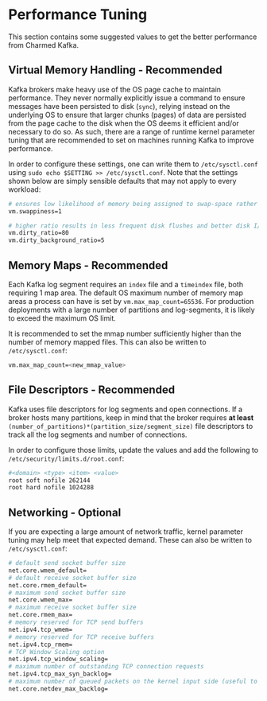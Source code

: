 # Performance Tuning
This section contains some suggested values to get the better performance from Charmed Kafka.

## Virtual Memory Handling - Recommended
Kafka brokers make heavy use of the OS page cache to maintain performance. They never normally explicitly issue a command to ensure messages have been persisted to disk (`sync`), relying instead on the underlying OS to ensure that larger chunks (pages) of data are persisted from the page cache to the disk when the OS deems it efficient and/or necessary to do so. As such, there are a range of runtime kernel parameter tuning that are recommended to set on machines running Kafka to improve performance.

In order to configure these settings, one can write them to `/etc/sysctl.conf` using `sudo echo $SETTING >> /etc/sysctl.conf`. Note that the settings shown below are simply sensible defaults that may not apply to every workload:
```bash
# ensures low likelihood of memory being assigned to swap-space rather than drop pages from the page cache
vm.swappiness=1

# higher ratio results in less frequent disk flushes and better disk I/O performance
vm.dirty_ratio=80
vm.dirty_background_ratio=5
```

## Memory Maps - Recommended
Each Kafka log segment requires an `index` file and a `timeindex` file, both requiring 1 map area. The default OS maximum number of memory map areas a process can have is set by `vm.max_map_count=65536`. For production deployments with a large number of partitions and log-segments, it is likely to exceed the maximum OS limit.

It is recommended to set the mmap number sufficiently higher than the number of memory mapped files. This can also be written to `/etc/sysctl.conf`:
```bash
vm.max_map_count=<new_mmap_value>
```

## File Descriptors - Recommended
Kafka uses file descriptors for log segments and open connections. If a broker hosts many partitions, keep in mind that the broker requires **at least** `(number_of_partitions)*(partition_size/segment_size)` file descriptors to track all the log segments and number of connections.

In order to configure those limits, update the values and add the following to `/etc/security/limits.d/root.conf`:
```bash
#<domain> <type> <item> <value>
root soft nofile 262144
root hard nofile 1024288
```

## Networking - Optional
If you are expecting a large amount of network traffic, kernel parameter tuning may help meet that expected demand. These can also be written to `/etc/sysctl.conf`:
```bash
# default send socket buffer size
net.core.wmem_default=
# default receive socket buffer size
net.core.rmem_default=
# maximum send socket buffer size
net.core.wmem_max=
# maximum receive socket buffer size
net.core.rmem_max=
# memory reserved for TCP send buffers
net.ipv4.tcp_wmem=
# memory reserved for TCP receive buffers
net.ipv4.tcp_rmem=
# TCP Window Scaling option
net.ipv4.tcp_window_scaling=
# maximum number of outstanding TCP connection requests
net.ipv4.tcp_max_syn_backlog=
# maximum number of queued packets on the kernel input side (useful to deal with spike of network requests).
net.core.netdev_max_backlog=